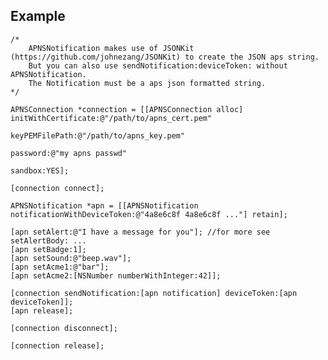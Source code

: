 ## Example ##

	/*
		APNSNotification makes use of JSONKit (https://github.com/johnezang/JSONKit) to create the JSON aps string.
		But you can also use sendNotification:deviceToken: without APNSNotification.
		The Notification must be a aps json formatted string.
	*/
	
	APNSConnection *connection = [[APNSConnection alloc] initWithCertificate:@"/path/to/apns_cert.pem" 
	                                                          keyPEMFilePath:@"/path/to/apns_key.pem" 
	                                                                password:@"my apns passwd"
	                                                                 sandbox:YES];

	[connection connect];

	APNSNotification *apn = [[APNSNotification notificationWithDeviceToken:@"4a8e6c8f 4a8e6c8f ..."] retain];

	[apn setAlert:@"I have a message for you"];	//for more see setAlertBody: ...
	[apn setBadge:1];
	[apn setSound:@"beep.wav"];
	[apn setAcme1:@"bar"];
	[apn setAcme2:[NSNumber numberWithInteger:42]];

	[connection sendNotification:[apn notification] deviceToken:[apn deviceToken]];
	[apn release];

	[connection disconnect];

	[connection release];